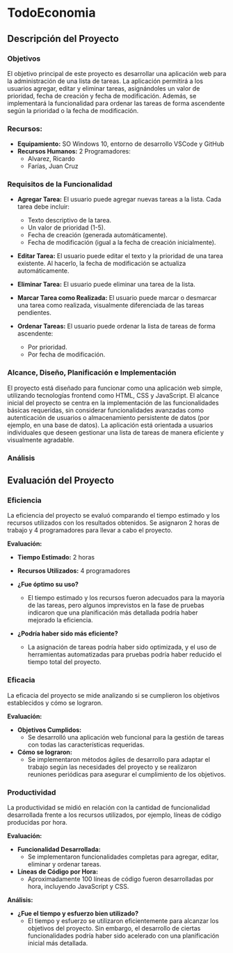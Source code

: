 ﻿# TodoEconomia
## Descripción del Proyecto

### Objetivos
El objetivo principal de este proyecto es desarrollar una aplicación web para la administración de una lista de tareas. La aplicación permitirá a los usuarios agregar, editar y eliminar tareas, asignándoles un valor de prioridad, fecha de creación y fecha de modificación. Además, se implementará la funcionalidad para ordenar las tareas de forma ascendente según la prioridad o la fecha de modificación.

### Recursos:
- **Equipamiento:** SO Windows 10, entorno de desarrollo VSCode y GitHub
- **Recursos Humanos:** 2 Programadores:
  - Alvarez, Ricardo
  - Farías, Juan Cruz

### Requisitos de la Funcionalidad
- **Agregar Tarea:** El usuario puede agregar nuevas tareas a la lista. Cada tarea debe incluir:
  - Texto descriptivo de la tarea.
  - Un valor de prioridad (1-5).
  - Fecha de creación (generada automáticamente).
  - Fecha de modificación (igual a la fecha de creación inicialmente).

- **Editar Tarea:** El usuario puede editar el texto y la prioridad de una tarea existente. Al hacerlo, la fecha de modificación se actualiza automáticamente.

- **Eliminar Tarea:** El usuario puede eliminar una tarea de la lista.

- **Marcar Tarea como Realizada:** El usuario puede marcar o desmarcar una tarea como realizada, visualmente diferenciada de las tareas pendientes.

- **Ordenar Tareas:** El usuario puede ordenar la lista de tareas de forma ascendente:
  - Por prioridad.
  - Por fecha de modificación.

### Alcance, Diseño, Planificación e Implementación
El proyecto está diseñado para funcionar como una aplicación web simple, utilizando tecnologías frontend como HTML, CSS y JavaScript. El alcance inicial del proyecto se centra en la implementación de las funcionalidades básicas requeridas, sin considerar funcionalidades avanzadas como autenticación de usuarios o almacenamiento persistente de datos (por ejemplo, en una base de datos). La aplicación está orientada a usuarios individuales que deseen gestionar una lista de tareas de manera eficiente y visualmente agradable.

### Análisis
## Evaluación del Proyecto

### Eficiencia
La eficiencia del proyecto se evaluó comparando el tiempo estimado y los recursos utilizados con los resultados obtenidos. Se asignaron 2 horas de trabajo y 4 programadores para llevar a cabo el proyecto. 

**Evaluación:**
- **Tiempo Estimado:** 2 horas
- **Recursos Utilizados:** 4 programadores

- **¿Fue óptimo su uso?** 
  - El tiempo estimado y los recursos fueron adecuados para la mayoría de las tareas, pero algunos imprevistos en la fase de pruebas indicaron que una planificación más detallada podría haber mejorado la eficiencia.
- **¿Podría haber sido más eficiente?** 
  - La asignación de tareas podría haber sido optimizada, y el uso de herramientas automatizadas para pruebas podría haber reducido el tiempo total del proyecto.

### Eficacia
La eficacia del proyecto se mide analizando si se cumplieron los objetivos establecidos y cómo se lograron.

**Evaluación:**
- **Objetivos Cumplidos:** 
  - Se desarrolló una aplicación web funcional para la gestión de tareas con todas las características requeridas.
- **Cómo se lograron:** 
  - Se implementaron métodos ágiles de desarrollo para adaptar el trabajo según las necesidades del proyecto y se realizaron reuniones periódicas para asegurar el cumplimiento de los objetivos.

### Productividad
La productividad se midió en relación con la cantidad de funcionalidad desarrollada frente a los recursos utilizados, por ejemplo, líneas de código producidas por hora.

**Evaluación:**
- **Funcionalidad Desarrollada:** 
  - Se implementaron funcionalidades completas para agregar, editar, eliminar y ordenar tareas.
- **Líneas de Código por Hora:** 
  - Aproximadamente 100 líneas de código fueron desarrolladas por hora, incluyendo JavaScript y CSS.

**Análisis:**
- **¿Fue el tiempo y esfuerzo bien utilizado?** 
  - El tiempo y esfuerzo se utilizaron eficientemente para alcanzar los objetivos del proyecto. Sin embargo, el desarrollo de ciertas funcionalidades podría haber sido acelerado con una planificación inicial más detallada.

